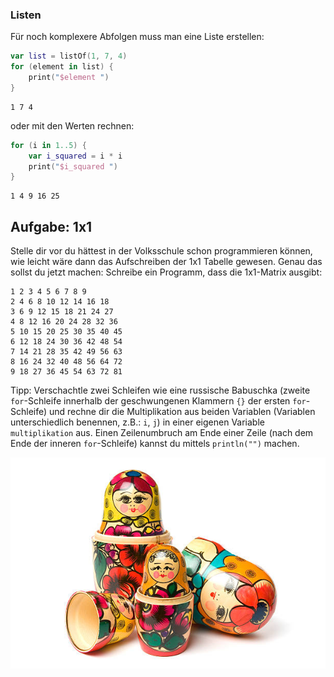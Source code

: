 ### Listen

Für noch komplexere Abfolgen muss man eine Liste erstellen:
```kotlin
var list = listOf(1, 7, 4)
for (element in list) {
    print("$element ")
}
```
```
1 7 4 
```

oder mit den Werten rechnen:
```kotlin
for (i in 1..5) {
    var i_squared = i * i
    print("$i_squared ")
}
```
```
1 4 9 16 25
```


## Aufgabe: 1x1
Stelle dir vor du hättest in der Volksschule schon programmieren können, 
wie leicht wäre dann das Aufschreiben der 1x1 Tabelle gewesen.
Genau das sollst du jetzt machen: Schreibe ein Programm, dass die 1x1-Matrix ausgibt:
```
1 2 3 4 5 6 7 8 9 
2 4 6 8 10 12 14 16 18 
3 6 9 12 15 18 21 24 27 
4 8 12 16 20 24 28 32 36 
5 10 15 20 25 30 35 40 45 
6 12 18 24 30 36 42 48 54 
7 14 21 28 35 42 49 56 63 
8 16 24 32 40 48 56 64 72 
9 18 27 36 45 54 63 72 81 
```
Tipp: Verschachtle zwei Schleifen wie eine russische Babuschka (zweite `for`-Schleife innerhalb der geschwungenen Klammern `{}` der ersten `for`-Schleife) und 
rechne dir die Multiplikation aus beiden Variablen (Variablen unterschiedlich benennen, z.B.: `i`, `j`) in einer eigenen Variable `multiplikation` aus.
Einen Zeilenumbruch am Ende einer Zeile (nach dem Ende der inneren `for`-Schleife) kannst du mittels `println("")` machen.

![](/images/Babuschka.jpg)